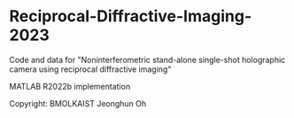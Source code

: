 # Reciprocal-Diffractive-Imaging-2023
Code and data for "Noninterferometric stand-alone single-shot holographic camera using reciprocal diffractive imaging"

MATLAB R2022b implementation

Copyright: BMOLKAIST Jeonghun Oh
